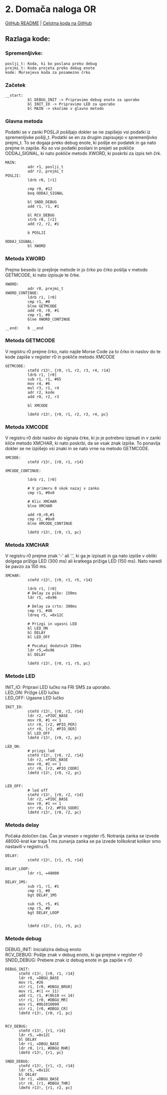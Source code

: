 # 2. Domača naloga OR
[GitHub README](https://github.com/Andrew920/OR/blob/main/README.md) | [Celotna koda na GitHub](https://github.com/Andrew920/OR/blob/main/start.s)
## Razlaga kode:

### Spremenljivke: 
``` 
poslji_t: Koda, ki bo poslana preko debug   
prejmi_t: Koda prejeta preko debug enote
kode: Morsejeva koda za posamezno črko
```

### Začetek
```
__start:  
          bl DEBUG_INIT -> Pripravimo debug enoto za uporabo
          bl INIT_IO -> Pripravimo LED za uporabo
          bl MAIN -> skočimo v glavno metodo
```

### Glavna metoda
Podatki se v zanki POSLJI pošiljajo dokler se ne zapišejo vsi podatki iz spremenljivke pošlji_t. Podatki se en za drugim zapisujejo v spremenljivko prejmi_t. To se dogaja preko debug enote, ki pošlje en podatek in ga nato prejme in zapiše. Ko so vsi podatki poslani in prejeti se pokliče ODDAJ_SIGNAL, ki nato pokliče metodo XWORD, ki poskrbi za izpis teh črk.
```
MAIN:
          adr r1, poslji_t
          adr r2, prejmi_t
POSLJI:
          ldrb r0, [r1]
          
          cmp r0, #12
          beq ODDAJ_SIGNAL
           
          bl SNDD_DEBUG
          add r1, r1, #1

          bl RCV_DEBUG
          strb r0, [r2]
          add r2, r2, #1

          b POSLJI

ODDAJ_SIGNAL:          
          bl XWORD  
```

### Metoda XWORD

Prejme besedo iz prejšnje metode in jo črko po črko pošilja v metodo GETMCODE, ki nato izpisuje te črke.
```
XWORD:    
          adr r0, prejmi_t
XWORD_CONTINUE:          
          ldrb r1, [r0]
          cmp r1, #0
          blne GETMCODE
          add r0, r0, #1
          cmp r1, #0
          blne XWORD_CONTINUE

__end:    b __end
```

### Metoda GETMCODE
V registru r0 prejme črko, nato najde Morse Code za to črko in naslov do te kode zapiše v register r0 in pokliče metodo XMCODE 

```
GETMCODE:
          stmfd r13!, {r0, r1, r2, r3, r4, r14}
          ldrb r1, [r0]
          sub r1, r1, #65
          mov r4, #6
          mul r3, r1, r4
          adr r2, kode
          add r0, r2, r3
          
          bl XMCODE
          
          ldmfd r13!, {r0, r1, r2, r3, r4, pc}   
```

### Metoda XMCODE
V registru r0 dobi naslov do signala črke, ki jo je potrebno izpisati in v zanki kliče metodo XMCHAR, ki nato poskrbi, da se vsak znak izpiše. To ponavlja dokler se ne izpišejo vsi znaki in se nato vrne na metodo GETMCODE.

```
XMCODE:   
          stmfd r13!, {r0, r1, r14}
          
XMCODE_CONTINUE:

          ldrb r1, [r0]
        
          # V primeru 0 skok nazaj v zanko
          cmp r1, #0x0

          # Klic XMCHAR
          blne XMCHAR

          add r0,r0,#1
          cmp r1, #0x0
          blne XMCODE_CONTINUE

          ldmfd r13!, {r0, r1, pc}
```

### Metoda XMCHAR
V registru r0 prejme znak '-' ali '.', ki ga je izpisati in ga nato izpiše v obliki dolgega prižiga LED (300 ms) ali kratkega prižiga LED (150 ms). Nato naredi še pavzo za 150 ms.

```
XMCHAR:   
          stmfd r13!, {r0, r1, r5, r14}
          
          ldrb r1, [r0]
          # Delay za piko: 150ms
          ldr r5, =0x96
          
          # Delay za crto: 300ms
          cmp r1, #46
          ldreq r5, =0x12C
          
          # Prizgi in ugasni LED
          bl LED_ON
          bl DELAY
          bl LED_OFF
          
          # Pocakaj dodatnih 150ms
          ldr r5,=0x96
          bl DELAY
          
          ldmfd r13!, {r0, r1, r5, pc}
```

### Metode LED
INIT_IO: Pripravi LED lučko na FRI SMS za uporabo.   
LED_ON: Prižge LED lučko   
LED_OFF: Ugasne LED lučko   

```
INIT_IO:
          stmfd r13!, {r0, r2, r14}
          ldr r2, =PIOC_BASE
          mov r0, #1 << 1
          str r0, [r2, #PIO_PER]
          str r0, [r2, #PIO_OER]
          bl LED_OFF
          ldmfd r13!, {r0, r2, pc}

LED_ON:
          # prizgi led
          stmfd r13!, {r0, r2, r14}
          ldr r2, =PIOC_BASE
          mov r0, #1 << 1
          str r0, [r2, #PIO_CODR]
          ldmfd r13!, {r0, r2, pc} 
          
          
LED_OFF:
          # led off
          stmfd r13!, {r0, r2, r14}
          ldr r2, =PIOC_BASE
          mov r0, #1 << 1
          str r0, [r2, #PIO_SODR]
          ldmfd r13!, {r0, r2, pc}
```

### Metoda delay
Počaka določen čas. Čas je vnesen v register r5. Notranja zanka se izvede 48000-krat kar traja 1 ms zunanja zanka se pa izvede tolikokrat kolikor smo nastavili v registru r5.
```
DELAY:
          stmfd r13!, {r1, r5, r14}

DELAY_LOOP:
          ldr r1, =48000
                    
DELAY_1MS:
          sub r1, r1, #1
          cmp r1, #0
          bgt DELAY_1MS
          
          sub r5, r5, #1
          cmp r5, #0
          bgt DELAY_LOOP                    
          
          
          ldmfd r13!, {r1, r5, pc}     
```
### Metode debug
DEBUG_INIT: Inicializira debug enoto  
RCV_DEBUG: Pošlje znak v debug enoto, ki ga prejme v register r0  
SNDD_DEBUG: Prebere znak iz debug enote in ga zapiše v r0  

```
DEBUG_INIT:
      stmfd r13!, {r0, r1, r14}
      ldr r0, =DBGU_BASE
      mov r1, #26
      str r1, [r0, #DBGU_BRGR]
      mov r1, #(1 << 11)
      add r1, r1, #(0b10 << 14)
      str r1, [r0, #DBGU_MR]
      mov r1, #0b1010000
      str r1, [r0, #DBGU_CR]
      ldmfd r13!, {r0, r1, pc}
 
      
RCV_DEBUG:
      stmfd r13!, {r1, r14}
      ldr r5, =0x12C
      bl DELAY
      ldr r1, =DBGU_BASE
      ldr r0, [r1, #DBGU_RHR]
      ldmfd r13!, {r1, pc}

SNDD_DEBUG:
      stmfd r13!, {r1, r2, r14}
      ldr r5, =0x12C
      bl DELAY                                                      
      ldr r1, =DBGU_BASE
      str r0, [r1, #DBGU_THR]
      ldmfd r13!, {r1, r2, pc} 
```
